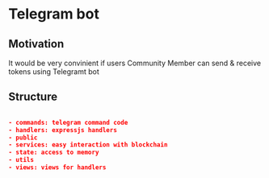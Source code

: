# Telegram bot

## Motivation

It would be very convinient if users Community Member can send & receive tokens using Telegramt bot

## Structure

```json

- commands: telegram command code
- handlers: expressjs handlers
- public
- services: easy interaction with blockchain
- state: access to memory
- utils
- views: views for handlers
```
